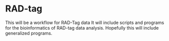# RAD-tag
This will be a workflow for RAD-Tag data
It will include scripts and programs for the bioinformatics of RAD-tag data analysis.
Hopefully this will include generalized programs.
